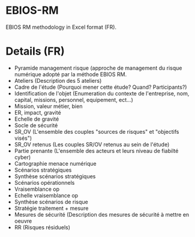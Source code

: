 # EBIOS-RM

EBIOS RM methodology in Excel format (FR).

# Details (FR)

- Pyramide management risque (approche de management du risque numérique adopté par la méthode EBIOS RM. 
- Ateliers (Description des 5 ateliers)
- Cadre de l'étude (Pourquoi mener cette étude? Quand? Participants?) 
- Identification de l'objet (Enumeration du contexte de l'entreprise, nom, capital, missions, personnel, equipement, ect...) 
- Mission, valeur métier, bien
- ER, impact, gravité
- Echelle de gravité
- Socle de sécurité
- SR_OV (L'ensemble des couples "sources de risques" et "objectifs visés")
- SR_OV retenus (Les couples SR/OV retenus au sein de l'étude)
- Partie prenante (L'ensemble des acteurs et leurs niveau de fiabilté cyber)
- Cartographie menace numérique
- Scénarios stratégiques
- Synthèse scénarios stratégiques
- Scénarios opérationnels
- Vraisemblance op
- Echelle vraisemblance op
- Synthèse scénarios de risque
- Stratégie traitement + mesure
- Mesures de sécurité (Description des mesures de sécurité à mettre en oeuvre
- RR (Risques résiduels)  
